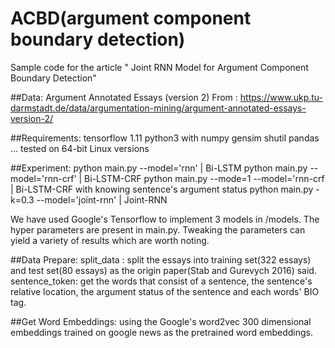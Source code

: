 # ACBD(argument component boundary detection)
Sample code for the article " Joint RNN Model for Argument Component Boundary Detection"

##Data:
    Argument Annotated Essays (version 2)
    From :
    https://www.ukp.tu-darmstadt.de/data/argumentation-mining/argument-annotated-essays-version-2/

##Requirements:
    tensorflow 1.11
    python3 with
        numpy
        gensim
        shutil
        pandas
         ...
    tested on 64-bit Linux versions

##Experiment:
    python main.py --model='rnn'                   |  Bi-LSTM
    python main.py --model='rnn-crf'               |  Bi-LSTM-CRF
    python main.py --mode=1 --model='rnn-crf       |  Bi-LSTM-CRF with knowing sentence's argument status
    python main.py -k=0.3 --model='joint-rnn'       |  Joint-RNN


We have used Google's Tensorflow to implement 3 models in /models. The hyper parameters are present in main.py. Tweaking the parameters can yield a variety of results which are worth noting.

##Data Prepare:
split_data : split the essays into training set(322 essays) and test set(80 essays) as the origin paper(Stab and Gurevych 2016) said.
sentence_token: get the words that consist of a sentence, the sentence's relative location, the argument status of the sentence and each words' BIO tag.

##Get Word Embeddings:
using the Google's word2vec 300 dimensional embeddings trained on google news as the pretrained word embeddings.
